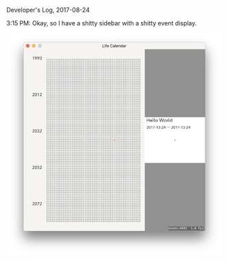 Developer's Log, 2017-08-24

3:15 PM: Okay, so I have a shitty sidebar with a shitty event display.

![Fig 1](./embed%20images/2017-08-24%20Fig%201.png)
